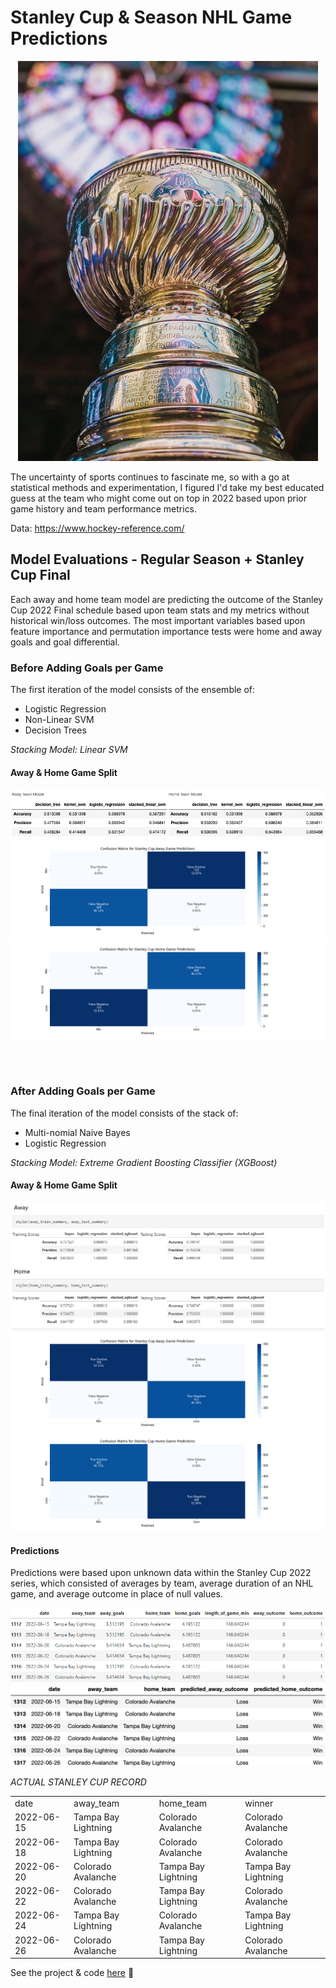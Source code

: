 # Stanley Cup & Season NHL Game Predictions

<p align='center'>
  <img src="/images/stanleycup.jpeg"/>
</p>

The uncertainty of sports continues to fascinate me, so with a go at statistical methods and experimentation, I figured I'd take my best educated guess at the team who might come out on top in 2022 based upon prior game history and team performance metrics.

Data:
https://www.hockey-reference.com/

## Model Evaluations - Regular Season + Stanley Cup Final
Each away and home team model are predicting the outcome of the Stanley Cup 2022 Final schedule based upon team stats and my metrics without historical win/loss outcomes. The most important variables based upon feature importance and permutation importance tests were home and away goals and goal differential. 

### Before Adding Goals per Game
The first iteration of the model consists of the ensemble of: 
- Logistic Regression
- Non-Linear SVM
- Decision Trees

_Stacking Model: Linear SVM_
<br>
#### Away & Home Game Split
<p align="center">
  <img src="/images/v2_away_home_performance.png" />
  <img src="/images/v2_confusion_matrix_stanley_cup_away.png" />
  <img src="/images/v2_confusion_matrix_stanley_cup_home.png" />
</p>
<br>
<br>

### After Adding Goals per Game
The final iteration of the model consists of the stack of: 
- Multi-nomial Naive Bayes
- Logistic Regression

_Stacking Model: Extreme Gradient Boosting Classifier (XGBoost)_

#### Away & Home Game Split
<p align="center">
  <img src="/images/xgb_final_model_performance.PNG" />
  <img src="/images/final_confusion_matrix_stanley_cup_away.png" />
  <img src="/images/final_confusion_matrix_stanley_cup_home.png" />
</p>

#### Predictions
Predictions were based upon unknown data within the Stanley Cup 2022 series, which consisted of averages by team, average duration of an NHL game, and average outcome in place of null values. 
<p align="center">
  <img src="/images/sim_stanley_cup_schedule.PNG" />
  <img src="/images/xgb_stanley_cup_predictions.png" />
</p>

_ACTUAL STANLEY CUP RECORD_
<table>
    <tr>
        <td>date</td>
        <td>away_team</td>
        <td>home_team</td>
        <td>winner</td>
    </tr>
    <tr>
        <td>2022-06-15</td>
        <td>Tampa Bay Lightning</td>
        <td>Colorado Avalanche</td>
        <td>Colorado Avalanche</td>
    </tr>
    <tr>
        <td>2022-06-18</td>
        <td>Tampa Bay Lightning</td>
        <td>Colorado Avalanche</td>
        <td>Colorado Avalanche</td>
    </tr>
    <tr>
        <td>2022-06-20</td>
        <td>Colorado Avalanche</td>
        <td>Tampa Bay Lightning</td>
        <td>Tampa Bay Lightning</td>
    </tr>
    <tr>
        <td>2022-06-22</td>
        <td>Colorado Avalanche</td>
        <td>Tampa Bay Lightning</td>
        <td>Colorado Avalanche</td>
    </tr>
    <tr>
        <td>2022-06-24</td>
        <td>Tampa Bay Lightning</td>
        <td>Colorado Avalanche</td>
        <td>Tampa Bay Lightning</td>
    </tr>
    <tr>
        <td>2022-06-26</td>
        <td>Colorado Avalanche</td>
        <td>Tampa Bay Lightning</td>
        <td>Colorado Avalanche</td>
    </tr>
</table>


See the project & code [here](https://github.com/RyanSchraeder/StanleyCupPredictions) 🏒

